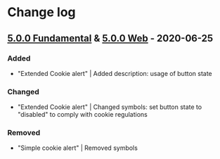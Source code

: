 # Change log

## [5.0.0 Fundamental](https://github.com/cake-hub/lidl-sketch/tree/v5.0.0) & [5.0.0 Web](https://github.com/cake-hub/lidl-web-sketch/tree/v5.0.0) - 2020-06-25

### Added

* "Extended Cookie alert" | Added description: usage of button state

### Changed

* "Extended Cookie alert" | Changed symbols: set button state to "disabled" to comply with cookie regulations

### Removed

* "Simple cookie alert" | Removed symbols
